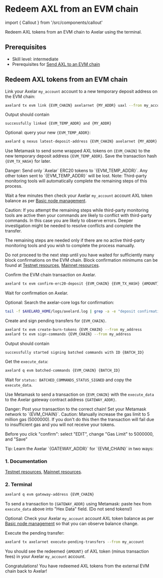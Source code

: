 # Redeem AXL from an EVM chain

import { Callout } from '/src/components/callout'

Redeem AXL tokens from an EVM chain to Axelar using the terminal.

## Prerequisites

- Skill level: intermediate
- Prerequisites for [Send AXL to an EVM chain](./axl-to-evm)

## Redeem AXL tokens from an EVM chain

Link your Axelar `my_account` account to a new temporary deposit address on the EVM chain:

```bash
axelard tx evm link {EVM_CHAIN} axelarnet {MY_ADDR} uaxl --from my_account
```

Output should contain

```
successfully linked {EVM_TEMP_ADDR} and {MY_ADDR}
```

Optional: query your new `{EVM_TEMP_ADDR}`:

```bash
axelard q nexus latest-deposit-address {EVM_CHAIN} axelarnet {MY_ADDR}
```

Use Metamask to send some wrapped AXL tokens on `{EVM_CHAIN}` to the new temporary deposit address `{EVM_TEMP_ADDR}`. Save the transaction hash `{EVM_TX_HASH}` for later.

<Callout type="error" emoji="🔥">
  Danger: Send only `Axelar` ERC20 tokens to `{EVM_TEMP_ADDR}`. Any other token sent to `{EVM_TEMP_ADDR}` will be lost.
</Callout>

<Callout emoji="📝">
  Note: Third-party monitoring tools will automatically complete the remaining steps of this process.

Wait a few minutes then check your Axelar `my_account` account AXL token balance as per [Basic node management](/node/basic).
</Callout>

<Callout type="warning" emoji="⚠️">
  Caution: If you attempt the remaining steps while third-party monitoring tools are active then your commands are likely to conflict with third-party commands. In this case you are likely to observe errors. Deeper investigation might be needed to resolve conflicts and complete the transfer.

The remaining steps are needed only if there are no active third-party monitoring tools and you wish to complete the process manually.
</Callout>

Do not proceed to the next step until you have waited for sufficiently many block confirmations on the EVM chain. Block confirmation minimums can be found at [Testnet resources](/resources/testnet), [Mainnet resources](/resources/mainnet).

Confirm the EVM chain transaction on Axelar.

```bash
axelard tx evm confirm-erc20-deposit {EVM_CHAIN} {EVM_TX_HASH} {AMOUNT} {EVM_TEMP_ADDR} --from my_account
```

Wait for confirmation on Axelar.

Optional: Search the axelar-core logs for confirmation:

```bash
tail -f $AXELARD_HOME/logs/axelard.log | grep -a -e "deposit confirmation"
```

Create and sign pending transfers for `{EVM_CHAIN}`.

```bash
axelard tx evm create-burn-tokens {EVM_CHAIN} --from my_address
axelard tx evm sign-commands {EVM_CHAIN} --from my_address
```

Output should contain

```
successfully started signing batched commands with ID {BATCH_ID}
```

Get the `execute_data`:

```bash
axelard q evm batched-commands {EVM_CHAIN} {BATCH_ID}
```

Wait for `status: BATCHED_COMMANDS_STATUS_SIGNED` and copy the `execute_data`.

Use Metamask to send a transaction on `{EVM_CHAIN}` with the `execute_data` to the Axelar gateway contract address `{GATEWAY_ADDR}`.

<Callout type="error" emoji="🔥">
  Danger: Post your transaction to the correct chain! Set your Metamask network to `{EVM_CHAIN}`.
</Callout>

<Callout type="warning" emoji="⚠️">
  Caution: Manually increase the gas limit to 5 million gas (5000000). If you don't do this then the transaction will fail due to insufficient gas and you will not receive your tokens.

Before you click "confirm": select "EDIT", change "Gas Limit" to 5000000, and "Save"
</Callout>

<Callout emoji="💡">
  Tip: Learn the Axelar `{GATEWAY_ADDR}` for `{EVM_CHAIN}` in two ways:

### 1. Documentation

[Testnet resources](/resources/testnet), [Mainnet resources](/resources/mainnet).

### 2. Terminal

```bash
axelard q evm gateway-address {EVM_CHAIN}
```

</Callout>

To send a transaction to `{GATEWAY_ADDR}` using Metamask: paste hex from `execute_data` above into "Hex Data" field. (Do not send tokens!)

Optional: Check your Axelar `my_account` account AXL token balance as per [Basic node management](/node/basic) so that you can observe balance change.

Execute the pending transfer:

```bash
axelard tx axelarnet execute-pending-transfers --from my_account
```

You should see the redeemed `{AMOUNT}` of AXL token (minus transaction fees) in your Axelar `my_account` account.

Congratulations! You have redeemed AXL tokens from the external EVM chain back to Axelar!
